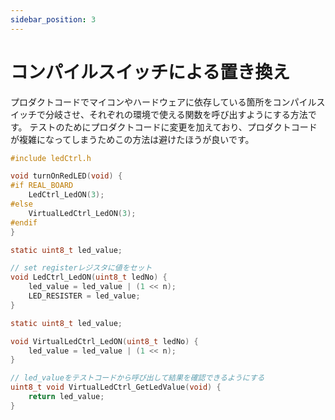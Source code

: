 ```yaml
---
sidebar_position: 3
---
```


# コンパイルスイッチによる置き換え

プロダクトコードでマイコンやハードウェアに依存している箇所をコンパイルスイッチで分岐させ、それぞれの環境で使える関数を呼び出すようにする方法です。
テストのためにプロダクトコードに変更を加えており、プロダクトコードが複雑になってしまうためこの方法は避けたほうが良いです。

```c title="プロダクトコード led.c"
#include ledCtrl.h

void turnOnRedLED(void) {
#if REAL_BOARD
    LedCtrl_LedON(3);
#else
    VirtualLedCtrl_LedON(3);
#endif
}
```

```c title="プロダクトコード用のledCtrl.c"
static uint8_t led_value;

// set registerレジスタに値をセット
void LedCtrl_LedON(uint8_t ledNo) {
    led_value = led_value | (1 << n);
    LED_RESISTER = led_value;
}
```

```c title="テストコード用の ledCtrl.c"
static uint8_t led_value;

void VirtualLedCtrl_LedON(uint8_t ledNo) {
    led_value = led_value | (1 << n);
}

// led_valueをテストコードから呼び出して結果を確認できるようにする
uint8_t void VirtualLedCtrl_GetLedValue(void) {
    return led_value;
}
```
